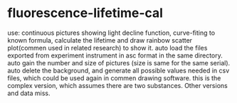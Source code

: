# fluorescence-lifetime-cal
use: continuous pictures showing light decline function, curve-fiting to known formula, calculate the lifetime and draw rainbow scatter plot(commen used in related research) to show it.
auto load the files exported from experiment instrument in asc format in the same directory.
auto gain the number and size of pictures (size is same for the same serial).
auto delete the background, and generate all possible values needed in csv files, which could be used again in commen drawing software.
this is the complex version, which assumes there are two substances.
Other versions and data miss.

